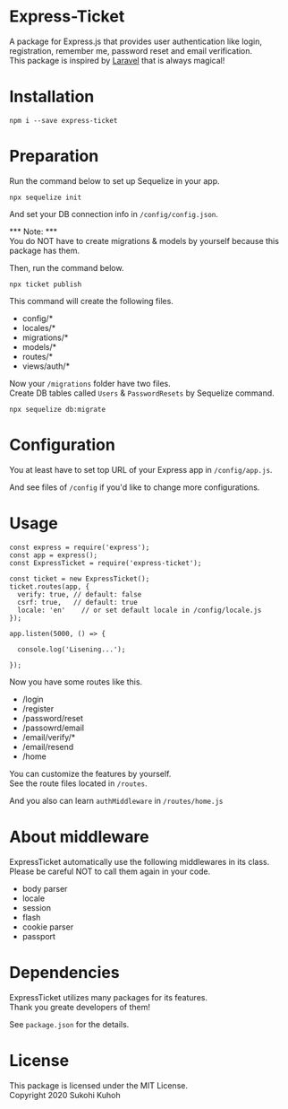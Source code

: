 # Express-Ticket

A package for Express.js that provides user authentication like login, registration, remember me, password reset and email verification.  
This package is inspired by [Laravel](https://laravel.com/) that is always magical!

# Installation

    npm i --save express-ticket

# Preparation

Run the command below to set up Sequelize in your app.

    npx sequelize init

And set your DB connection info in `/config/config.json`.

*** Note: ***  
You do NOT have to create migrations & models by yourself because this package has them.

Then, run the command below.

    npx ticket publish

This command will create the following files.

* config/*
* locales/*
* migrations/*
* models/*
* routes/*
* views/auth/*

Now your `/migrations` folder have two files.  
Create DB tables called `Users` & `PasswordResets` by Sequelize command.

    npx sequelize db:migrate

# Configuration

You at least have to set top URL of your Express app in `/config/app.js`.

And see files of `/config` if you'd like to change more configurations.

# Usage

    const express = require('express');
    const app = express();
    const ExpressTicket = require('express-ticket');

    const ticket = new ExpressTicket();
    ticket.routes(app, {
      verify: true, // default: false
      csrf: true,   // default: true
      locale: 'en'    // or set default locale in /config/locale.js
    });

    app.listen(5000, () => {

      console.log('Lisening...');

    });

Now you have some routes like this.

* /login
* /register
* /password/reset
* /passowrd/email
* /email/verify/*
* /email/resend
* /home

You can customize the features by yourself.  
See the route files located in `/routes`.

And you also can learn `authMiddleware` in `/routes/home.js`

# About middleware

ExpressTicket automatically use the following middlewares in its class.  
Please be careful NOT to call them again in your code.

* body parser
* locale
* session
* flash
* cookie parser
* passport

# Dependencies

ExpressTicket utilizes many packages for its features.  
Thank you greate developers of them!  

See `package.json` for the details.

# License

This package is licensed under the MIT License.  
Copyright 2020 Sukohi Kuhoh

